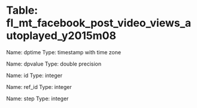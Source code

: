 Table: fl_mt_facebook_post_video_views_autoplayed_y2015m08
==========================================================

Name: dptime
Type: timestamp with time zone

Name: dpvalue
Type: double precision

Name: id
Type: integer

Name: ref_id
Type: integer

Name: step
Type: integer

